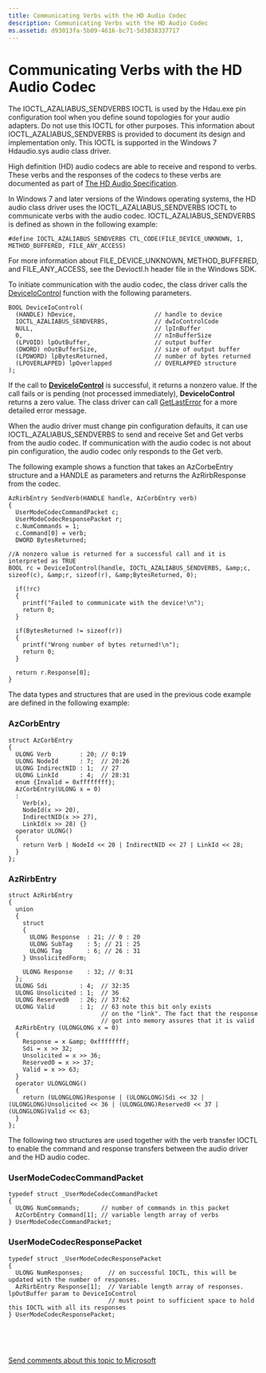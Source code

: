 ```yaml
---
title: Communicating Verbs with the HD Audio Codec
description: Communicating Verbs with the HD Audio Codec
ms.assetid: d93013fa-5b09-4616-bc71-5d3838337717
---
```


# Communicating Verbs with the HD Audio Codec


The IOCTL\_AZALIABUS\_SENDVERBS IOCTL is used by the Hdau.exe pin configuration tool when you define sound topologies for your audio adapters. Do not use this IOCTL for other purposes. This information about IOCTL\_AZALIABUS\_SENDVERBS is provided to document its design and implementation only. This IOCTL is supported in the Windows 7 Hdaudio.sys audio class driver.

High definition (HD) audio codecs are able to receive and respond to verbs. These verbs and the responses of the codecs to these verbs are documented as part of [The HD Audio Specification](http://go.microsoft.com/fwlink/p/?linkid=169394).

In Windows 7 and later versions of the Windows operating systems, the HD audio class driver uses the IOCTL\_AZALIABUS\_SENDVERBS IOCTL to communicate verbs with the audio codec. IOCTL\_AZALIABUS\_SENDVERBS is defined as shown in the following example:

```
#define IOCTL_AZALIABUS_SENDVERBS CTL_CODE(FILE_DEVICE_UNKNOWN, 1, METHOD_BUFFERED, FILE_ANY_ACCESS)
```

For more information about FILE\_DEVICE\_UNKNOWN, METHOD\_BUFFERED, and FILE\_ANY\_ACCESS, see the Devioctl.h header file in the Windows SDK.

To initiate communication with the audio codec, the class driver calls the [DeviceIoControl](http://go.microsoft.com/fwlink/p/?linkid=124239) function with the following parameters.

```
BOOL DeviceIoControl(
  (HANDLE) hDevice,                      // handle to device
  IOCTL_AZALIABUS_SENDVERBS,             // dwIoControlCode
  NULL,                                  // lpInBuffer
  0,                                     // nInBufferSize
  (LPVOID) lpOutBuffer,                  // output buffer
  (DWORD) nOutBufferSize,                // size of output buffer
  (LPDWORD) lpBytesReturned,             // number of bytes returned
  (LPOVERLAPPED) lpOverlapped            // OVERLAPPED structure
);
```

If the call to [**DeviceIoControl**](https://msdn.microsoft.com/library/windows/desktop/aa363216) is successful, it returns a nonzero value. If the call fails or is pending (not processed immediately), **DeviceIoControl** returns a zero value. The class driver can call [GetLastError](http://go.microsoft.com/fwlink/p/?linkid=169416) for a more detailed error message.

When the audio driver must change pin configuration defaults, it can use IOCTL\_AZALIABUS\_SENDVERBS to send and receive Set and Get verbs from the audio codec. If communication with the audio codec is not about pin configuration, the audio codec only responds to the Get verb.

The following example shows a function that takes an AzCorbeEntry structure and a HANDLE as parameters and returns the AzRirbResponse from the codec.

```
AzRirbEntry SendVerb(HANDLE handle, AzCorbEntry verb)
{
  UserModeCodecCommandPacket c;
  UserModeCodecResponsePacket r;
  c.NumCommands = 1;
  c.Command[0] = verb;
  DWORD BytesReturned;

//A nonzero value is returned for a successful call and it is interpreted as TRUE  
BOOL rc = DeviceIoControl(handle, IOCTL_AZALIABUS_SENDVERBS, &amp;c, sizeof(c), &amp;r, sizeof(r), &amp;BytesReturned, 0);

  if(!rc)
  {
    printf("Failed to communicate with the device!\n");
    return 0;
  }

  if(BytesReturned != sizeof(r))
  {
    printf("Wrong number of bytes returned!\n");
    return 0;
  }

  return r.Response[0];
}
```

The data types and structures that are used in the previous code example are defined in the following example:

### <span id="azcorbentry"></span><span id="AZCORBENTRY"></span> AzCorbEntry

```
struct AzCorbEntry
{
  ULONG Verb        : 20; // 0:19
  ULONG NodeId      : 7;  // 20:26
  ULONG IndirectNID : 1;  // 27
  ULONG LinkId      : 4;  // 28:31
  enum {Invalid = 0xffffffff};
  AzCorbEntry(ULONG x = 0)
  :
    Verb(x),
    NodeId(x >> 20),
    IndirectNID(x >> 27),
    LinkId(x >> 28) {}
  operator ULONG()
  {
    return Verb | NodeId << 20 | IndirectNID << 27 | LinkId << 28;
  }
};
```

### <span id="azrirbentry"></span><span id="AZRIRBENTRY"></span> AzRirbEntry

```
struct AzRirbEntry
{
  union
  {
    struct 
    {
      ULONG Response  : 21; // 0 : 20
      ULONG SubTag    : 5; // 21 : 25
      ULONG Tag       : 6; // 26 : 31
    } UnsolicitedForm;

    ULONG Response    : 32; // 0:31
  };
  ULONG Sdi         : 4;  // 32:35
  ULONG Unsolicited : 1;  // 36
  ULONG Reserved0   : 26; // 37:62
  ULONG Valid       : 1;  // 63 note this bit only exists
                          // on the "link". The fact that the response
                          // got into memory assures that it is valid
  AzRirbEntry (ULONGLONG x = 0)
  {
    Response = x &amp; 0xffffffff;
    Sdi = x >> 32;
    Unsolicited = x >> 36;
    Reserved0 = x >> 37;
    Valid = x >> 63;
  }
  operator ULONGLONG()
  {
    return (ULONGLONG)Response | (ULONGLONG)Sdi << 32 | (ULONGLONG)Unsolicited << 36 | (ULONGLONG)Reserved0 << 37 | (ULONGLONG)Valid << 63;
  }
};
```

The following two structures are used together with the verb transfer IOCTL to enable the command and response transfers between the audio driver and the HD audio codec.

### <span id="usermodecodeccommandpacket"></span><span id="USERMODECODECCOMMANDPACKET"></span> UserModeCodecCommandPacket

```
typedef struct _UserModeCodecCommandPacket
{
  ULONG NumCommands;      // number of commands in this packet
  AzCorbEntry Command[1]; // variable length array of verbs
} UserModeCodecCommandPacket;
```

### <span id="usermodecodecresponsepacket"></span><span id="USERMODECODECRESPONSEPACKET"></span> UserModeCodecResponsePacket

```
typedef struct _UserModeCodecResponsePacket
{
  ULONG NumResponses;       // on successful IOCTL, this will be updated with the number of responses.
  AzRirbEntry Response[1];  // Variable length array of responses. lpOutBuffer param to DeviceIoControl
                            // must point to sufficient space to hold this IOCTL with all its responses 
} UserModeCodecResponsePacket;
```

 

 

[Send comments about this topic to Microsoft](mailto:wsddocfb@microsoft.com?subject=Documentation%20feedback%20[audio\audio]:%20Communicating%20Verbs%20with%20the%20HD%20Audio%20Codec%20%20RELEASE:%20%287/18/2016%29&body=%0A%0APRIVACY%20STATEMENT%0A%0AWe%20use%20your%20feedback%20to%20improve%20the%20documentation.%20We%20don't%20use%20your%20email%20address%20for%20any%20other%20purpose,%20and%20we'll%20remove%20your%20email%20address%20from%20our%20system%20after%20the%20issue%20that%20you're%20reporting%20is%20fixed.%20While%20we're%20working%20to%20fix%20this%20issue,%20we%20might%20send%20you%20an%20email%20message%20to%20ask%20for%20more%20info.%20Later,%20we%20might%20also%20send%20you%20an%20email%20message%20to%20let%20you%20know%20that%20we've%20addressed%20your%20feedback.%0A%0AFor%20more%20info%20about%20Microsoft's%20privacy%20policy,%20see%20http://privacy.microsoft.com/default.aspx. "Send comments about this topic to Microsoft")




